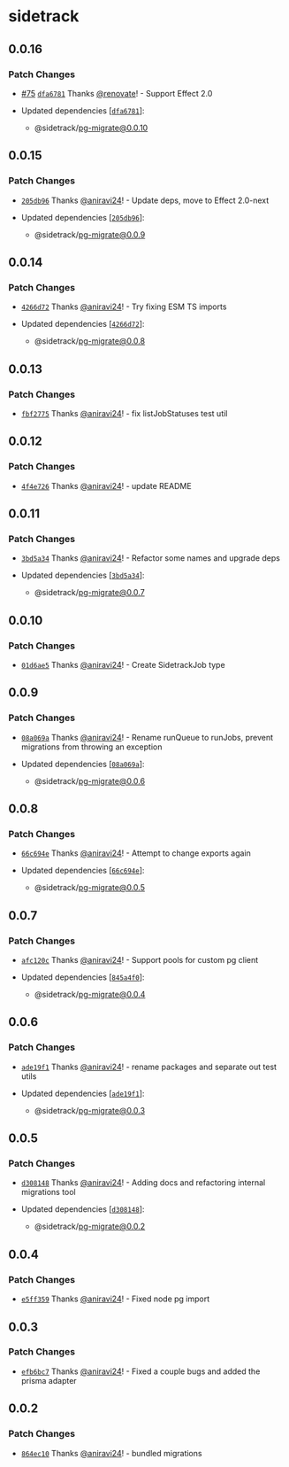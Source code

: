 # sidetrack

## 0.0.16

### Patch Changes

- [#75](https://github.com/sidetracklabs/sidetrack/pull/75) [`dfa6781`](https://github.com/sidetracklabs/sidetrack/commit/dfa6781cf35ac0bf4e91d2536d1ccc4eb67b2ac7) Thanks [@renovate](https://github.com/apps/renovate)! - Support Effect 2.0

- Updated dependencies [[`dfa6781`](https://github.com/sidetracklabs/sidetrack/commit/dfa6781cf35ac0bf4e91d2536d1ccc4eb67b2ac7)]:
  - @sidetrack/pg-migrate@0.0.10

## 0.0.15

### Patch Changes

- [`205db96`](https://github.com/sidetracklabs/sidetrack/commit/205db965de7b860a60b4148fd12dc3b14ee912a4) Thanks [@aniravi24](https://github.com/aniravi24)! - Update deps, move to Effect 2.0-next

- Updated dependencies [[`205db96`](https://github.com/sidetracklabs/sidetrack/commit/205db965de7b860a60b4148fd12dc3b14ee912a4)]:
  - @sidetrack/pg-migrate@0.0.9

## 0.0.14

### Patch Changes

- [`4266d72`](https://github.com/sidetracklabs/sidetrack/commit/4266d72142f296edcefd19be30c2ce28a8839f82) Thanks [@aniravi24](https://github.com/aniravi24)! - Try fixing ESM TS imports

- Updated dependencies [[`4266d72`](https://github.com/sidetracklabs/sidetrack/commit/4266d72142f296edcefd19be30c2ce28a8839f82)]:
  - @sidetrack/pg-migrate@0.0.8

## 0.0.13

### Patch Changes

- [`fbf2775`](https://github.com/sidetracklabs/sidetrack/commit/fbf2775ac3da0ae7d2449140cb222efdb7b90577) Thanks [@aniravi24](https://github.com/aniravi24)! - fix listJobStatuses test util

## 0.0.12

### Patch Changes

- [`4f4e726`](https://github.com/sidetracklabs/sidetrack/commit/4f4e726f31d859b8b947afd1e2c0cc28e7d42bef) Thanks [@aniravi24](https://github.com/aniravi24)! - update README

## 0.0.11

### Patch Changes

- [`3bd5a34`](https://github.com/sidetracklabs/sidetrack/commit/3bd5a348e12814fcaaff4742a78508067aae1810) Thanks [@aniravi24](https://github.com/aniravi24)! - Refactor some names and upgrade deps

- Updated dependencies [[`3bd5a34`](https://github.com/sidetracklabs/sidetrack/commit/3bd5a348e12814fcaaff4742a78508067aae1810)]:
  - @sidetrack/pg-migrate@0.0.7

## 0.0.10

### Patch Changes

- [`01d6ae5`](https://github.com/sidetracklabs/sidetrack/commit/01d6ae5c23d20e055cee9f36b9d0c60f2f13ae83) Thanks [@aniravi24](https://github.com/aniravi24)! - Create SidetrackJob type

## 0.0.9

### Patch Changes

- [`08a069a`](https://github.com/sidetracklabs/sidetrack/commit/08a069a9a7859c5631f6e0eefe43ebeaa8115ca5) Thanks [@aniravi24](https://github.com/aniravi24)! - Rename runQueue to runJobs, prevent migrations from throwing an exception

- Updated dependencies [[`08a069a`](https://github.com/sidetracklabs/sidetrack/commit/08a069a9a7859c5631f6e0eefe43ebeaa8115ca5)]:
  - @sidetrack/pg-migrate@0.0.6

## 0.0.8

### Patch Changes

- [`66c694e`](https://github.com/sidetracklabs/sidetrack/commit/66c694e012c20eda2bc94c35292606d6ed534e1a) Thanks [@aniravi24](https://github.com/aniravi24)! - Attempt to change exports again

- Updated dependencies [[`66c694e`](https://github.com/sidetracklabs/sidetrack/commit/66c694e012c20eda2bc94c35292606d6ed534e1a)]:
  - @sidetrack/pg-migrate@0.0.5

## 0.0.7

### Patch Changes

- [`afc120c`](https://github.com/sidetracklabs/sidetrack/commit/afc120caf97ba523457b659b5be1b71264f65d34) Thanks [@aniravi24](https://github.com/aniravi24)! - Support pools for custom pg client

- Updated dependencies [[`845a4f0`](https://github.com/sidetracklabs/sidetrack/commit/845a4f094b821179cc0ca2dbb9ca0018822a31fd)]:
  - @sidetrack/pg-migrate@0.0.4

## 0.0.6

### Patch Changes

- [`ade19f1`](https://github.com/sidetracklabs/sidetrack/commit/ade19f15716cfb725380a31533ff64913aeabafb) Thanks [@aniravi24](https://github.com/aniravi24)! - rename packages and separate out test utils

- Updated dependencies [[`ade19f1`](https://github.com/sidetracklabs/sidetrack/commit/ade19f15716cfb725380a31533ff64913aeabafb)]:
  - @sidetrack/pg-migrate@0.0.3

## 0.0.5

### Patch Changes

- [`d308148`](https://github.com/sidetracklabs/sidetrack/commit/d3081489dee8504dec403d952a8308652477a233) Thanks [@aniravi24](https://github.com/aniravi24)! - Adding docs and refactoring internal migrations tool

- Updated dependencies [[`d308148`](https://github.com/sidetracklabs/sidetrack/commit/d3081489dee8504dec403d952a8308652477a233)]:
  - @sidetrack/pg-migrate@0.0.2

## 0.0.4

### Patch Changes

- [`e5ff359`](https://github.com/sidetracklabs/sidetrack/commit/e5ff359a0bc945868b3f485e7098b892c2342337) Thanks [@aniravi24](https://github.com/aniravi24)! - Fixed node pg import

## 0.0.3

### Patch Changes

- [`efb6bc7`](https://github.com/sidetracklabs/sidetrack/commit/efb6bc7b399b5b0a58457871272cc820fd70c3bd) Thanks [@aniravi24](https://github.com/aniravi24)! - Fixed a couple bugs and added the prisma adapter

## 0.0.2

### Patch Changes

- [`864ec10`](https://github.com/sidetracklabs/sidetrack/commit/864ec10f750b186f7482647f30c0e9d56f50bd85) Thanks [@aniravi24](https://github.com/aniravi24)! - bundled migrations
